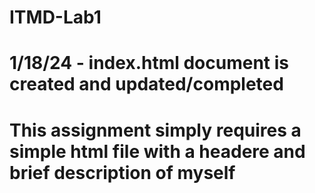 # ITMD-Lab1

# 1/18/24 - index.html document is created and updated/completed

# This assignment simply requires a simple html file with a headere and brief description of myself

